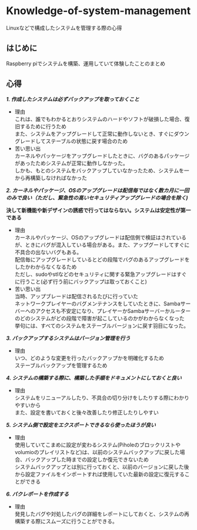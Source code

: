 # Knowledge-of-system-management
Linuxなどで構成したシステムを管理する際の心得

## はじめに
Raspberry piでシステムを構築、運用していて体験したことのまとめ

## 心得
***1. 作成したシステムは必ずバックアップを取っておくこと***
  - 理由   
    これは、誰でもわかるとおりシステムのハードやソフトが破損した場合、復旧するために行うため   
    また、システムをアップグレードして正常に動作しないとき、すぐにダウングレードしてステーブルの状態に戻す場合のため
  - 苦い思い出   
    カーネルやパッケージをアップグレードしたときに、バグのあるパッケージがあったためシステムが正常に動作しなかった。   
    しかも、もとのシステムをバックアップしていなかったため、システムを一から再構築しなければなかった
    
***2. カーネルやパッケージ、OSのアップグレードは配信毎ではなく数カ月に一回のみで良い（ただし、緊急性の高いセキュリティアップグレードの場合を除く)***   
  
  **決して新機能や新デザインの誘惑で行ってはならない。システムは安定性が第一である**
  - 理由   
    カーネルやパッケージ、OSのアップグレードは配信側で検証はされているが、ときにバグが混入している場合がある。また、アップグードしてすぐに不具合の出ないバグもある。   
    配信毎にアップグレードしているとどの段階でバグのあるアップグレードをしたかわからなくなるため   
    ただし、sudoやstlなどのセキュリティに関する緊急アップグレードはすぐに行うこと(必ず行う前にバックアップは取っておくこと)
  - 苦い思い出   
    当時、アップブレードは配信されるたびに行っていた   
    ネットワークプレイヤーのバグメンテナンスをしていたときに、Sambaサーバーへのアクセスも不安定になり、プレイヤーかSambaサーバーかルーターのどのシステムがどの段階で障害が起こしているのかがわからなくなった    
    挙句には、すべてのシステムをステーブルバージョンに戻す羽目になった。
   
***3. バックアップするシステムはバージョン管理を行う***
  - 理由   
  いつ、どのような変更を行ったバックアップかを明確化するため   
  ステーブルバックアップを管理するため
  
***4. システムの構築する際に、構築した手順をドキュメントにしておくと良い*** 
  - 理由   
    システムをリニューアルしたり、不具合の切り分けをしたりする際にわかりやすいから   
    また、設定を書いておくと後々改善したり修正したりしやすい
   
***5. システム側で設定をエクスポートできるなら使ったほうが良い***
  - 理由   
    使用していてこまめに設定が変わるシステム(Piholeのブロックリストやvolumioのプレイリストなど)は、以前のシステムバックアップに戻した場合、バックアップした時までの設定しか復元できないため    
    システムバックアップとは別に行っておくと、以前のバージョンに戻した後から設定ファイルをインポートすれば使用していた最新の設定に復元することができる
    
***6. バクレポートを作成する***
  - 理由   
    発見したバグや対処したバグの詳細をレポートにしておくと、システムの再構築する際にスムーズに行うことができる。
